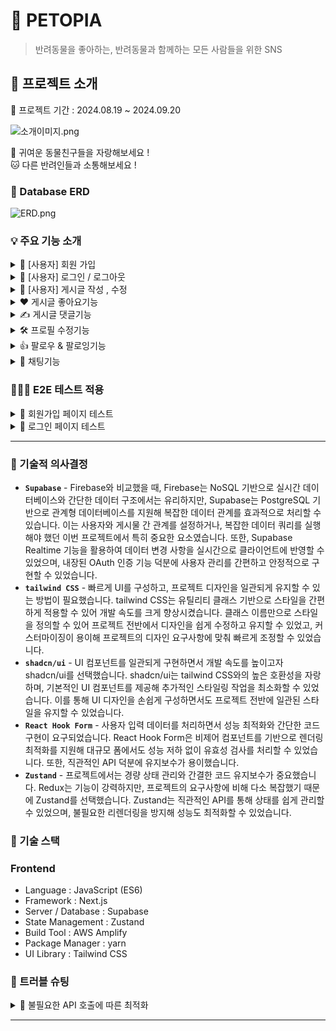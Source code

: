 # 🐶 PETOPIA

> 반려동물을 좋아하는, 반려동물과 함께하는 모든 사람들을 위한 SNS
> 

## 📌 프로젝트 소개

📅 프로젝트 기간 : 2024.08.19 ~ 2024.09.20

![소개이미지.png](https://github.com/user-attachments/assets/18549475-e778-428d-b455-689e73cc1c3c)

🐶 귀여운 동물친구들을 자랑해보세요 !  <br/>
🐱 다른 반려인들과 소통해보세요 !<br/>

### 🧬 Database ERD

![ERD.png](https://github.com/user-attachments/assets/3ceab669-f516-44f0-9902-96caa93da534)

### 💡 주요 기능 소개

<details>
<summary>👥 [사용자] 회원 가입</summary>
<div markdown="1">
<h4>💡 서비스 이용을 위한 사용자 회원가입</h4>
<img src="https://github.com/user-attachments/assets/d80f3c95-e339-499a-af30-9a42cdf37a2f" width="80%">
</div>
</details>

<details>
<summary>🔐 [사용자] 로그인 / 로그아웃</summary>
<div markdown="1">
<h4>💡 Supabase Authentication를 사용한 로그인</h4>
<img src="https://github.com/user-attachments/assets/117a6e94-78f6-4450-afcb-4ef0cd31b513" >
<ul>
<li>1️⃣ 회원가입시 작성한 이메일, 패스워드로 로그인 </li>
<li>2️⃣ 로그인시 JWT Token 발행</li>
<li>3️⃣ 발행된 토큰과 로그인한 유저정보는 Zustand에 보관하여 인증시 사용</li>
</ul>
</div>
</details>

<details>
<summary>🪪 [사용자] 게시글 작성 , 수정</summary>
<div markdown="1">
<h4>💡 로그인 한 회원은 SNS 피드 글 작성 및 수정가능</h4>
<img src="https://github.com/user-attachments/assets/9bd80f4a-5e5e-4536-b93b-a597ce92d4d2" >
<img src="https://github.com/user-attachments/assets/86ee4984-b792-41e8-8102-f66035f4c848" >
</div>
</details>

<details>
<summary>❤️ 게시글 좋아요기능</summary>
<div markdown="1">
<h4>💡 다른사람이 올린 피드를 구경하며 좋아요 가능</h4>
<img src="https://github.com/user-attachments/assets/b0f26587-24f2-4b71-82ac-b4be6a578539" >
<ul>
<li>1️⃣ 낙관적 업데이트</li>
<p>- 사용자경험 개선을 위해 좋아요 기능에 낙관적 업데이트 적용<p>
</ul>
</div>
</details>

<details>
<summary>✍️ 게시글 댓글기능</summary>
<div markdown="1">
<h4>💡 피드를 구경하며 댓글로 소통 가능</h4>
<img src="https://github.com/user-attachments/assets/b93e55c3-9545-468d-b720-abb6e9a8d6f5" >
</div>
</details>

<details>
<summary>🛠️ 프로필 수정기능</summary>
<div markdown="1">
<h4>💡 사용자 프로필 수정기능</h4>
<img src="https://github.com/user-attachments/assets/f9cdd427-520a-4cf1-a291-a3b0d0349a87" width="80%">
<ul>
<li>1️⃣ 개인정보 수정</li>
<p>- 수정 가능 범위 : 닉네임(중복방지) , 간단소개글 <p>
</ul>
</div>
</details>

<details>
<summary>👍 팔로우 & 팔로잉기능</summary>
<div markdown="1">
<h4>💡 유저간 관계를 맺기 위한 팔로우 & 팔로잉 기능</h4>
<img src="https://github.com/user-attachments/assets/50caf4ce-1433-4bae-bfa6-e97aee1e302a" width="80%">
</div>
</details>

<details>
<summary>💬 채팅기능</summary>
<div markdown="1">
<h4>💡 관계를 맺은 사이에 가능한 실시간 채팅기능</h4>
<img src="https://github.com/user-attachments/assets/0457c4c6-a64f-4442-bb74-3110d2679c15">
</div>
</details>

### 🧑🏻‍💻 E2E 테스트 적용
<details>

<summary>🧪 회원가입 페이지 테스트 </summary>

<div markdown="1">

<h4>🎬 테스트 시나리오 </h4>

<p>초기 상태: 로그인 페이지에 접속.</p>

<p>1. 회원가입 성공 (API Mocking)</p>

1. 이메일, 비밀번호, 비밀번호 확인, 닉네임, 프로필 메시지 입력란에 유효한 값 입력.
2. Mock API를 통해 회원가입 요청가로채기.
3. 요청이  성공 응답을 반환하면 로그인 페이지로 리다이렉트.
4. 요청의 `body` 데이터 확인: 올바른 이메일전달 여부.

<p>2. 중복된 닉네임으로 회원가입 실패 (API Mocking)</p>

1. 이메일, 비밀번호, 비밀번호 확인, 닉네임 입력란에 중복된 닉네임 입력.
2. Mock API를 통해 회원가입 요청 실패 응답 반환.
3. 응답 데이터에 포함된 에러 메시지 표시 확인: "이미 사용 중인 닉네임입니다."

<p>3. 비밀번호 불일치로 회원가입 실패 (클라이언트 검증)</p>

1. 이메일, 비밀번호, 비밀번호 확인, 닉네임 입력란에 유효한 값을 입력하되, 비밀번호와 비밀번호 확인 불일치 입력.
2. 폼 제출 시 클라이언트 검증 로직 동작.
3. 사용자에게 에러 메시지 표시: "비밀번호가 일치하지 않습니다."

<details>

<summary>테스트 코드 / 테스트 수행화면</summary>

```jsx
describe("회원가입 페이지 테스트 (API Mocking)", () => {
  beforeEach(() => {
    // 회원가입 페이지로 이동
    cy.visit("/signup");
  });

  it("회원가입 성공 (Mocked API)", () => {
    // 회원가입 요청을 가로채고 성공 응답을 반환
    cy.intercept("POST", "/auth/v1/signup", {
      statusCode: 200,
      body: {
        user: { id: "12345", email: "testuser@example.com" },
        session: { access_token: "mocked_token" },
      },
    }).as("signUpRequest");

    // 유효한 데이터 입력
    cy.get("#email").type("testuser@example.com");
    cy.get("#password").type("ValidPassword123!");
    cy.get("#confirmPassword").type("ValidPassword123!");
    cy.get("#username").type("testuser");
    cy.get("#profile_message").type("안녕하세요! 저는 테스트 사용자입니다.");

    // 폼 제출
    cy.get('button[type="submit"]').click();

    // 요청이 올바르게 전송되었는지 확인
    cy.wait("@signUpRequest")
      .its("request.body")
      .should((body) => {
        expect(body.email).to.equal("testuser@example.com");
      });

    // 성공적으로 로그인 페이지로 리다이렉트 확인
    cy.url().should("include", "/login");
  });

  it("중복된 닉네임으로 회원가입 실패 (Mocked API)", () => {
    // 닉네임 중복 체크 요청을 가로채고 실패 응답 반환
    cy.intercept("POST", "/auth/v1/signup", {
      statusCode: 200,
      body: { error: { message: "이미 사용 중인 닉네임입니다." } },
    }).as("signUpRequest");

    // 중복된 닉네임 입력
    cy.get("#email").type("anotheruser@example.com");
    cy.get("#password").type("AnotherPassword123!");
    cy.get("#confirmPassword").type("AnotherPassword123!");
    cy.get("#username").type("usertest");

    // 폼 제출
    cy.get('button[type="submit"]').click();

    // 오류 메시지 확인
    cy.contains("이미 사용 중인 닉네임입니다.").should("be.visible");
  });

  it("비밀번호 불일치로 회원가입 실패 (클라이언트 사이드 검증)", () => {
    // 비밀번호와 비밀번호 확인 불일치 입력
    cy.get("#email").type("mismatch@example.com");
    cy.get("#password").type("MismatchPassword123!");
    cy.get("#confirmPassword").type("DifferentPassword123!");
    cy.get("#username").type("mismatchuser");

    // 폼 제출
    cy.get('button[type="submit"]').click();

    // 클라이언트 측 오류 메시지 확인
    cy.contains("비밀번호가 일치하지 않습니다.").should("be.visible");
  });
});

```

![회원가입테스트gif](https://github.com/user-attachments/assets/d8fc57bf-d1d7-4a80-917d-220b6ebd4660)

</details>

</ul>

</div>

</details>

<details>

<summary>🧪 로그인 페이지 테스트 </summary>

<div markdown="1">

<h4>🎬 테스트 시나리오 </h4>

<p>초기 상태: 로그인 페이지에 접속.</p>

<p>1. 정상적인 이메일과 비밀번호로 로그인 성공</p>

1. 이메일 입력란에 유효한 이메일 입력.
2. 비밀번호 입력란에 올바른 비밀번호 입력.
3. 로그인 버튼 클릭.
4. 요청이 성공하면 홈 화면으로 리다이렉트.
5. URL 확인 및 홈 화면에서 주요 요소 표시 여부 확인.

<details>

<summary>테스트 코드 / 테스트 수행화면</summary>

```jsx
describe("로그인 페이지 테스트", () => {
  beforeEach(() => {
    cy.visit("/login"); // 로그인 페이지로 이동
  });

  it("정상적인 이메일과 비밀번호로 로그인 성공", () => {
    // 이메일 입력
    cy.get("#email").type("petopia@test.com");

    // 비밀번호 입력
    cy.get("#password").type("!@wlstlr95");

    // 로그인 버튼 클릭
    cy.get('button[type="submit"]').click();

    // 홈 페이지로 리다이렉트 확인 (예: "/")
    cy.url().should("eq", `${Cypress.config().baseUrl}/`);
  });

  it("잘못된 이메일 또는 비밀번호로 로그인 실패", () => {
    // 이메일 입력
    cy.get("#email").type("wrong@example.com");

    // 비밀번호 입력
    cy.get("#password").type("wrongpassword");

    // 로그인 버튼 클릭
    cy.get('button[type="submit"]').click();

    // 에러 메시지 확인
    cy.contains(
      "등록되지 않은 이메일 혹은 비밀번호를 잘못 입력했습니다."
    ).should("be.visible");
  });
});
```

![로그인테스트gif](https://github.com/user-attachments/assets/ca18dc32-20fe-46f7-82aa-7edb7936b66c)

</details>

</ul>

</div>

</details>

---

### 🧙 기술적 의사결정

- **`Supabase`** - Firebase와 비교했을 때, Firebase는 NoSQL 기반으로 실시간 데이터베이스와 간단한 데이터 구조에서는 유리하지만, Supabase는 PostgreSQL 기반으로 관계형 데이터베이스를 지원해 복잡한 데이터 관계를 효과적으로 처리할 수 있습니다. 이는 사용자와 게시물 간 관계를 설정하거나, 복잡한 데이터 쿼리를 실행해야 했던 이번 프로젝트에서 특히 중요한 요소였습니다. 또한, Supabase Realtime 기능을 활용하여 데이터 변경 사항을 실시간으로 클라이언트에 반영할 수 있었으며, 내장된 OAuth 인증 기능 덕분에 사용자 관리를 간편하고 안정적으로 구현할 수 있었습니다.
- **`tailwind CSS`** - 빠르게 UI를 구성하고, 프로젝트 디자인을 일관되게 유지할 수 있는 방법이 필요했습니다. tailwind CSS는 유틸리티 클래스 기반으로 스타일을 간편하게 적용할 수 있어 개발 속도를 크게 향상시켰습니다. 클래스 이름만으로 스타일을 정의할 수 있어 프로젝트 전반에서 디자인을 쉽게 수정하고 유지할 수 있었고, 커스터마이징이 용이해 프로젝트의 디자인 요구사항에 맞춰 빠르게 조정할 수 있었습니다.
- **`shadcn/ui`** - UI 컴포넌트를 일관되게 구현하면서 개발 속도를 높이고자 shadcn/ui를 선택했습니다. shadcn/ui는 tailwind CSS와의 높은 호환성을 자랑하며, 기본적인 UI 컴포넌트를 제공해 추가적인 스타일링 작업을 최소화할 수 있었습니다. 이를 통해 UI 디자인을 손쉽게 구성하면서도 프로젝트 전반에 일관된 스타일을 유지할 수 있었습니다.
- **`React Hook Form`** - 사용자 입력 데이터를 처리하면서 성능 최적화와 간단한 코드 구현이 요구되었습니다. React Hook Form은 비제어 컴포넌트를 기반으로 렌더링 최적화를 지원해 대규모 폼에서도 성능 저하 없이 유효성 검사를 처리할 수 있었습니다. 또한, 직관적인 API 덕분에 유지보수가 용이했습니다.
- **`Zustand`** - 프로젝트에서는 경량 상태 관리와 간결한 코드 유지보수가 중요했습니다. Redux는 기능이 강력하지만, 프로젝트의 요구사항에 비해 다소 복잡했기 때문에 Zustand를 선택했습니다. Zustand는 직관적인 API를 통해 상태를 쉽게 관리할 수 있었으며, 불필요한 리렌더링을 방지해 성능도 최적화할 수 있었습니다.

### 🔨 기술 스택

### **Frontend**

- Language : JavaScript (ES6)
- Framework : Next.js
- Server / Database : Supabase
- State Management : Zustand
- Build Tool : AWS Amplify
- Package Manager : yarn
- UI Library : Tailwind CSS

### 🧨 트러블 슈팅


<details>  

<summary>🧨 불필요한 API 호출에 따른 최적화</summary>
 
<div markdown="1">

<h4>❓문제 상황 </h4>

<p>마이페이지 - 프로필수정 기능중 닉네임 입력시 한글자씩 입력할때마다 중복체크를 수행하고 중복체크통과(중복된 닉네임이 없음)시에는 쿼리결과가 0건이라 서비스상에 문제는 없지만 api호출 오류처럼 보이는 상황이 발생</p>

<ul>

<li>원인</li>

<p>- 닉네임 입력시 연결해둔 함수에서 계속해서 중복체크(supabase database 조회) 수행</p>

<p>- 기능상에 문제는 없으나 불필요한 호출이 많아 최적화가 필요하다고 판단</p>

<li>해결 방법</li>

<p>- lodash/debounce를 사용하여 checkUsernameAvailability 함수를 디바운스 처리. 이렇게 하면 사용자가 타이핑을 멈춘 후 500ms 후에만 실제 체크가 이루어짐.</p>

<p>1. 닉네임이 3자 미만일 경우 데이터베이스 조회를 하지 않고 바로 사용 불가능으로 처리.</p>

<p>2. 현재 사용자의 닉네임과 동일한 경우 체크를 스킵.</p>

<p>3. 사용자에게 더 자세한 피드백을 제공 (닉네임 길이가 부족한 경우 등).</p>

<details>

<summary>관련 코드</summary>

<b>Before</b>
```jsx

  const checkUsernameAvailability = async () => {
    if (username === profileData.username) return;
  
    setIsChecking(true);
    const { data, error } = await supabase
      .from("user")
      .select("username")
      .eq("username", username)
      .neq("email", profileData.email)
      .single();
  
    setIsUsernameAvailable(!data);
    setIsChecking(false);
  };

```
<b>After</b>
```jsx

  const checkUsernameAvailability = useCallback(
    debounce(async (newUsername) => {
      if (newUsername === profileData.username) {
        setIsUsernameAvailable(true);
        return;
      }

      if (newUsername.length < 3) {
        setIsUsernameAvailable(false);
        return;
      }

      setIsChecking(true);
      const { data, error } = await supabase
        .from("user")
        .select("username")
        .eq("username", newUsername)
        .neq("email", profileData.email)
        .single();

      setIsUsernameAvailable(!data);
      setIsChecking(false);
    }, 500),
    [profileData.username, profileData.email]
  );

```

</details>
 
</ul>
 
</div>
 
</details>

---
